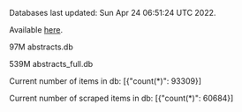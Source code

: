 Databases last updated: Sun Apr 24 06:51:24 UTC 2022. 

Available [here](https://github.com/cbeauhilton/ash-db/releases).


97M	abstracts.db

539M	abstracts_full.db

Current number of items in db:
[{"count(*)": 93309}]

Current number of scraped items in db:
[{"count(*)": 60684}]
